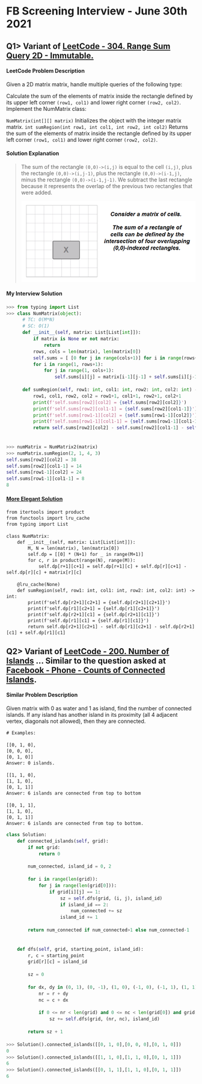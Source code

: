 # FB Screening Interview - June 30th 2021

## Q1> Variant of [LeetCode - 304. Range Sum Query 2D - Immutable.](https://leetcode.com/problems/range-sum-query-2d-immutable/)

#### LeetCode Problem Description

Given a 2D matrix matrix, handle multiple queries of the following type:

Calculate the sum of the elements of matrix inside the rectangle defined by its upper left corner `(row1, col1)` and lower right corner `(row2, col2)`.
Implement the NumMatrix class:

`NumMatrix(int[][] matrix)` Initializes the object with the integer matrix matrix.
`int sumRegion(int row1, int col1, int row2, int col2)` Returns the sum of the elements of matrix inside the rectangle 
defined by its upper left corner `(row1, col1)` and lower right corner `(row2, col2)`.

#### Solution Explanation
> The sum of the rectangle `(0,0)->(i,j)` is equal to the cell `(i,j)`,
> plus the rectangle `(0,0)->(i,j-1)`, plus the rectangle `(0,0)->(i-1,j)`, 
> minus the rectangle `(0,0)->(i-1,j-1)`. We subtract the last rectangle 
> because it represents the overlap of the previous two rectangles that were added.
>
> ![VISUAL-EXPLANATION](./assets/leetcode_304_range_sum_query_2d_immutable_solution_explanation.gif)

#### My Interview Solution

```python
>>> from typing import List
>>> class NumMatrix(object):
      # TC: O(M*N)
	  # SC: O(1)
      def __init__(self, matrix: List[List[int]]):
          if matrix is None or not matrix:
              return
          rows, cols = len(matrix), len(matrix[0])
          self.sums = [ [0 for j in range(cols+1)] for i in range(rows+1) ]
          for i in range(1, rows+1):
              for j in range(1, cols+1):
                  self.sums[i][j] = matrix[i-1][j-1] + self.sums[i][j-1] + self.sums[i-1][j] - self.sums[i-1][j-1]
    
      def sumRegion(self, row1: int, col1: int, row2: int, col2: int) -> int:
          row1, col1, row2, col2 = row1+1, col1+1, row2+1, col2+1
          print(f'self.sums[row2][col2] = {self.sums[row2][col2]}')
          print(f'self.sums[row2][col1-1] = {self.sums[row2][col1-1]}')
          print(f'self.sums[row1-1][col2] = {self.sums[row1-1][col2]}')
          print(f'self.sums[row1-1][col1-1] = {self.sums[row1-1][col1-1]}')
          return self.sums[row2][col2] - self.sums[row2][col1-1] - self.sums[row1-1][col2] + self.sums[row1-1][col1-1]

        
>>> numMatrix = NumMatrix2(matrix)
>>> numMatrix.sumRegion(2, 1, 4, 3)
self.sums[row2][col2] = 38
self.sums[row2][col1-1] = 14
self.sums[row1-1][col2] = 24
self.sums[row1-1][col1-1] = 8
8
```
 
#### [More Elegant Solution](https://leetcode.com/problems/range-sum-query-2d-immutable/discuss/1204283/Python-short-dp-explained)
```
from itertools import product
from functools import lru_cache
from typing import List

class NumMatrix:
    def __init__(self, matrix: List[List[int]]):
        M, N = len(matrix), len(matrix[0])
        self.dp = [[0] * (N+1) for _ in range(M+1)] 
        for c, r in product(range(N), range(M)):
            self.dp[r+1][c+1] = self.dp[r+1][c] + self.dp[r][c+1] - self.dp[r][c] + matrix[r][c]
    
    @lru_cache(None)
    def sumRegion(self, row1: int, col1: int, row2: int, col2: int) -> int:
        print(f'self.dp[r2+1][c2+1] = {self.dp[r2+1][c2+1]}')
        print(f'self.dp[r1][c2+1] = {self.dp[r1][c2+1]}')
        print(f'self.dp[r2+1][c1] = {self.dp[r2+1][c1]}')
        print(f'self.dp[r1][c1] = {self.dp[r1][c1]}')
        return self.dp[r2+1][c2+1] - self.dp[r1][c2+1] - self.dp[r2+1][c1] + self.dp[r1][c1]
```

## Q2> Variant of [LeetCode - 200. Number of Islands](https://leetcode.com/problems/number-of-islands/) ... Similar to the question asked at [Facebook - Phone - Counts of Connected Islands](https://leetcode.com/discuss/interview-question/980711/facebook-phone-counts-of-connected-islands).

#### Similar Problem Description

Given matrix with 0 as water and 1 as island, find the number of connected islands.
If any island has another island in its proximity (all 4 adjacent vertex, diagonals not allowed), then they are connected.

```
# Examples:

[[0, 1, 0],
[0, 0, 0],
[0, 1, 0]]
Answer: 0 islands.

[[1, 1, 0],
[1, 1, 0],
[0, 1, 1]]
Answer: 6 islands are connected from top to bottom

[[0, 1, 1],
[1, 1, 0],
[0, 1, 1]]
Answer: 6 islands are connected from top to bottom.
```

```python
class Solution:
    def connected_islands(self, grid):
        if not grid:
            return 0
        
        num_connected, island_id = 0, 2
        
        for i in range(len(grid)):
            for j in range(len(grid[0])):
                if grid[i][j] == 1:
                    sz = self.dfs(grid, (i, j), island_id)
                    if island_id == 2:
                        num_connected += sz
                    island_id += 1
                    
        return num_connected if num_connected>1 else num_connected-1
        
        
    def dfs(self, grid, starting_point, island_id):
        r, c = starting_point
        grid[r][c] = island_id
        
        sz = 0
        
        for dx, dy in (0, 1), (0, -1), (1, 0), (-1, 0), (-1, 1), (1, 1), (1, -1), (-1, -1):
            nr = r + dy
            nc = c + dx
            
            if 0 <= nr < len(grid) and 0 <= nc < len(grid[0]) and grid[nr][nc] == 1:
                sz += self.dfs(grid, (nr, nc), island_id)
                                                     
        return sz + 1

>>> Solution().connected_islands([[0, 1, 0],[0, 0, 0],[0, 1, 0]])
0
>>> Solution().connected_islands([[1, 1, 0],[1, 1, 0],[0, 1, 1]])
6
>>> Solution().connected_islands([[0, 1, 1],[1, 1, 0],[0, 1, 1]])
6
```

